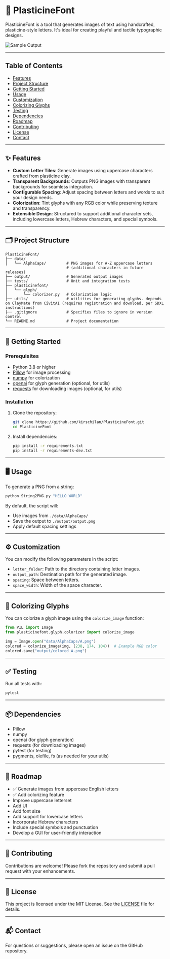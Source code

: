 # 🧱 PlasticineFont

PlasticineFont is a tool that generates images of text using handcrafted, plasticine-style letters. It's ideal for creating playful and tactile typographic designs.

![Sample Output](output/sample_output.png)

---

## Table of Contents

- [Features](#features)
- [Project Structure](#project-structure)
- [Getting Started](#getting-started)
- [Usage](#usage)
- [Customization](#customization)
- [Colorizing Glyphs](#colorizing-glyphs)
- [Testing](#testing)
- [Dependencies](#dependencies)
- [Roadmap](#roadmap)
- [Contributing](#contributing)
- [License](#license)
- [Contact](#contact)

---

## ✨ Features

- **Custom Letter Tiles**: Generate images using uppercase characters crafted from plasticine clay.
- **Transparent Backgrounds**: Outputs PNG images with transparent backgrounds for seamless integration.
- **Configurable Spacing**: Adjust spacing between letters and words to suit your design needs.
- **Colorization**: Tint glyphs with any RGB color while preserving texture and transparency.
- **Extensible Design**: Structured to support additional character sets, including lowercase letters, Hebrew characters, and special symbols.

---

## 🗂️ Project Structure

```
PlasticineFont/
├── data/
│   └── AlphaCaps/         # PNG images for A-Z uppercase letters
                           # (additional characters in future releases) 
├── output/                # Generated output images
├── tests/                 # Unit and integration tests
├── plasticinefont/
│   └── glyph/
│       └── colorizer.py   # Colorization logic
├── utils/                 # utilities for generating glyphs. depends on ClayMate from CivitAI (requires registration and download, per SDXL instructions)
├── .gitignore             # Specifies files to ignore in version control
└── README.md              # Project documentation
```

---

## 🚀 Getting Started

### Prerequisites

- Python 3.8 or higher
- [Pillow](https://python-pillow.org/) for image processing
- [numpy](https://numpy.org/) for colorization
- [openai](https://pypi.org/project/openai/) for glyph generation (optional, for utils)
- [requests](https://pypi.org/project/requests/) for downloading images (optional, for utils)

### Installation

1. Clone the repository:
   ```bash
   git clone https://github.com/kirschilan/PlasticineFont.git
   cd PlasticineFont
   ```

2. Install dependencies:
   ```bash
   pip install -r requirements.txt
   pip install -r requirements-dev.txt
   ```

---

## 🖥️ Usage

To generate a PNG from a string:
```bash
python String2PNG.py "HELLO WORLD"
```

By default, the script will:
- Use images from `./data/AlphaCaps/`
- Save the output to `./output/output.png`
- Apply default spacing settings

---

## ⚙️ Customization

You can modify the following parameters in the script:
- `letter_folder`: Path to the directory containing letter images.
- `output_path`: Destination path for the generated image.
- `spacing`: Space between letters.
- `space_width`: Width of the space character.

---

## 🎨 Colorizing Glyphs

You can colorize a glyph image using the `colorize_image` function:

```python
from PIL import Image
from plasticinefont.glyph.colorizer import colorize_image

img = Image.open("data/AlphaCaps/A.png")
colored = colorize_image(img, (238, 174, 104))  # Example RGB color
colored.save("output/colored_A.png")
```

---

## ✅ Testing

Run all tests with:
```bash
pytest
```

---

## 📦 Dependencies

- Pillow
- numpy
- openai (for glyph generation)
- requests (for downloading images)
- pytest (for testing)
- pygments, olefile, fs (as needed for your utils)

---

## 📌 Roadmap

- ✅ Generate images from uppercase English letters
- ✅ Add colorizing feature
- Improve uppercase letterset
- Add UI
- Add font size
- Add support for lowercase letters
- Incorporate Hebrew characters
- Include special symbols and punctuation
- Develop a GUI for user-friendly interaction

---

## 🤝 Contributing

Contributions are welcome! Please fork the repository and submit a pull request with your enhancements.

---

## 📄 License

This project is licensed under the MIT License. See the [LICENSE](LICENSE) file for details.

---

## 📬 Contact

For questions or suggestions, please open an issue on the GitHub repository.

